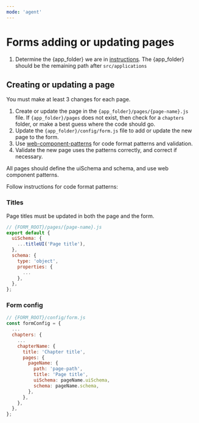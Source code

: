 ```yaml
---
mode: 'agent'
---
```

# Forms adding or updating pages

1. Determine the {app_folder} we are in [instructions](.github/prompts/find-app-folder.prompt.md). The {app_folder} should be the remaining path after `src/applications`

## Creating or updating a page

You must make at least 3 changes for each page.

1. Create or update the page in the `{app_folder}/pages/{page-name}.js` file. If `{app_folder}/pages` does not exist, then check for a `chapters` folder, or make a best guess where the code should go.
2. Update the `{app_folder}/config/form.js` file to add or update the new page to the form.
3. Use [web-component-patterns](.github/instructions/web-component-rjsf-patterns.instructions.md) for code format patterns and validation.
4. Validate the new page uses the patterns correctly, and correct if necessary.

All pages should define the uiSchema and schema, and use web component patterns.

Follow instructions for code format patterns:

### Titles

Page titles must be updated in both the page and the form.

```js
// {FORM_ROOT}/pages/{page-name}.js
export default {
  uiSchema: {
    ...titleUI('Page title'),
  },
  schema: {
    type: 'object',
    properties: {
      ...
    },
  },
};
```

### Form config

```js
// {FORM_ROOT}/config/form.js
const formConfig = {
  ...
  chapters: {
    ...
    chapterName: {
      title: 'Chapter title',
      pages: {
        pageName: {
          path: 'page-path',
          title: 'Page title',
          uiSchema: pageName.uiSchema,
          schema: pageName.schema,
        },
      },
    },
  },
};
```